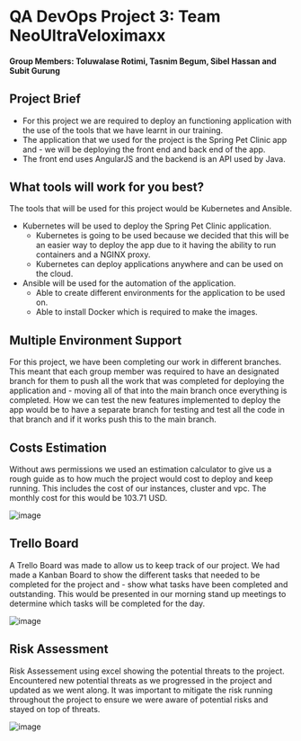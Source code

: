 # QA DevOps Project 3: Team NeoUltraVeloximaxx
#### Group Members: Toluwalase Rotimi, Tasnim Begum, Sibel Hassan and Subit Gurung
## Project Brief 
- For this project we are required to deploy an functioning application with the use of the tools that we have learnt in our training. 
- The application that we used for the project is the  Spring  Pet Clinic app and - we will be deploying the front end and back end of the app. 
- The front end uses AngularJS and the backend is an API used by Java. 
## What tools will work for you best?
The tools that will be used for this project would be Kubernetes and Ansible. 
- Kubernetes will be used to deploy the Spring Pet Clinic application. 
  - Kubernetes is going to be used because we decided that this will be an easier way to deploy the app due to it having the ability to run containers and a NGINX proxy.
  - Kubernetes can deploy applications anywhere and can be used on the cloud. 
- Ansible will be used for the automation of the application. 
  - Able to create different environments for the application to be used on. 
  - Able to install Docker which is required to make the images. 
## Multiple Environment Support
For this project, we have been completing our work in different branches. This meant that each group member was required to have an designated branch for them to push all the work that was completed for deploying the application and - moving all of that into the main branch once everything is completed. How we can test the new features implemented to deploy the app would be to have a separate branch for testing and test all the code in that branch and if it works push this to the main branch. 
## Costs Estimation
Without aws permissions we used an estimation calculator to give us a rough guide as to how much the project would cost to deploy and keep running. This includes the cost of our instances, cluster and vpc. The monthly cost for this would be 103.71 USD.

![image](https://user-images.githubusercontent.com/60227889/194342999-163b3ea3-5946-4656-b42e-b0fc60efdee6.png)


## Trello Board
A Trello Board was made to allow us to keep track of our project. We had made a Kanban Board to show the different tasks that needed to be completed for the project and - show what tasks have been completed and outstanding. This would be presented in our morning stand up meetings to determine which tasks will be completed for the day. 

![image](https://user-images.githubusercontent.com/60227889/194340411-7d5c8df2-9e84-43eb-9be8-1ab79f8fea42.png)

## Risk Assessment
Risk Assessement using excel showing the potential threats to the project. Encountered new potential threats as we progressed in the project and updated as we went along. It was important to mitigate the risk running throughout the project to ensure we were aware of potential risks and stayed on top of threats.

![image](https://user-images.githubusercontent.com/96881229/194273960-44864674-ded0-4668-9a9e-170e544ba74f.png)

